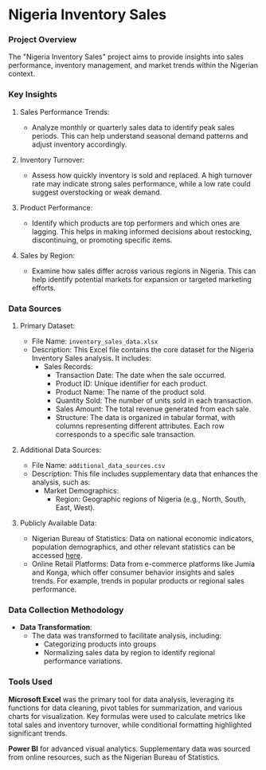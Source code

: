#  Nigeria Inventory Sales

### Project Overview
The "Nigeria Inventory Sales" project aims to provide insights into sales performance, inventory management, and market trends within the Nigerian context.

### Key Insights

1. Sales Performance Trends:
   - Analyze monthly or quarterly sales data to identify peak sales periods. This can help understand seasonal demand patterns and adjust inventory accordingly.

2. Inventory Turnover:
   - Assess how quickly inventory is sold and replaced. A high turnover rate may indicate strong sales performance, while a low rate could suggest overstocking or weak demand.

3. Product Performance:
   - Identify which products are top performers and which ones are lagging. This helps in making informed decisions about restocking, discontinuing, or promoting specific items.

4. Sales by Region:
   - Examine how sales differ across various regions in Nigeria. This can help identify potential markets for expansion or targeted marketing efforts.

### Data Sources

1. Primary Dataset:
   - File Name: `inventory_sales_data.xlsx`
   - Description: This Excel file contains the core dataset for the Nigeria Inventory Sales analysis. It includes:
     - Sales Records: 
       - Transaction Date: The date when the sale occurred.
       - Product ID: Unique identifier for each product.
       - Product Name: The name of the product sold.
       - Quantity Sold: The number of units sold in each transaction.
       - Sales Amount: The total revenue generated from each sale.
       - Structure: The data is organized in tabular format, with columns representing different attributes. Each row corresponds to a specific sale transaction.

2. Additional Data Sources:
   - File Name: `additional_data_sources.csv`
   - Description: This file includes supplementary data that enhances the analysis, such as:
     - Market Demographics: 
       - Region: Geographic regions of Nigeria (e.g., North, South, East, West).

3. Publicly Available Data:
   - Nigerian Bureau of Statistics: Data on national economic indicators, population demographics, and other relevant statistics can be accessed [here](https://www.nigerianstat.gov.ng).
   - Online Retail Platforms: Data from e-commerce platforms like Jumia and Konga, which offer consumer behavior insights and sales trends. For example, trends in popular products or regional sales performance.

### Data Collection Methodology
- **Data Transformation**:
  - The data was transformed to facilitate analysis, including:
    - Categorizing products into groups 
    - Normalizing sales data by region to identify regional performance variations.

### Tools Used
 **Microsoft Excel** was the primary tool for data analysis, leveraging its functions for data cleaning, pivot tables for summarization, and various charts for visualization. Key formulas were used to calculate metrics like total sales and inventory turnover, while conditional formatting highlighted significant trends.

**Power BI** for advanced visual analytics. Supplementary data was sourced from online resources, such as the Nigerian Bureau of Statistics.
